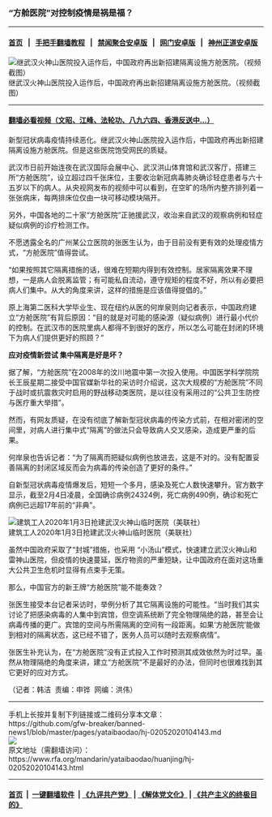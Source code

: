 ### “方舱医院”对控制疫情是祸是福？
------------------------

#### [首页](https://github.com/gfw-breaker/banned-news1/blob/master/README.md) &nbsp;&nbsp;|&nbsp;&nbsp; [手把手翻墙教程](https://github.com/gfw-breaker/guides/wiki) &nbsp;&nbsp;|&nbsp;&nbsp; [禁闻聚合安卓版](https://github.com/gfw-breaker/bn-android) &nbsp;&nbsp;|&nbsp;&nbsp; [网门安卓版](https://github.com/oGate2/oGate) &nbsp;&nbsp;|&nbsp;&nbsp; [神州正道安卓版](https://github.com/SzzdOgate/update) 



<div id="headerimg">
 <img alt="继武汉火神山医院投入运作后，中国政府再出新招建隔离设施方舱医院。（视频截图）" src="https://www.rfa.org/mandarin/yataibaodao/huanjing/hj-02052020104143.html/0205m.jpg/@@images/86ce709f-681a-4fcf-a1c9-1199ad3670f2.jpeg" title="继武汉火神山医院投入运作后，中国政府再出新招建隔离设施方舱医院。（视频截图）"/>
 <div id="headerimgcontents">
  <div id="headerimgcaption">
   <span>
    继武汉火神山医院投入运作后，中国政府再出新招建隔离设施方舱医院。（视频截图）
   </span>
   <!-- zoomattribute -->
  </div>
  <!-- headerimgcaption -->
 </div>
 <!-- headerimagecontents -->
</div>

<hr/>


#### [翻墙必看视频（文昭、江峰、法轮功、八九六四、香港反送中...）](https://github.com/gfw-breaker/banned-news1/blob/master/pages/link3.md)

<div id="storytext">
 <div>
  <div class="slot_header">
  </div>
 </div>
 <p>
  新型冠状病毒疫情持续恶化。继武汉火神山医院投入运作后，中国政府再出新招建隔离设施方舱医院。但是这些医院饱受网民的质疑。
 </p>
 <p>
  武汉市日前开始连夜在武汉国际会展中心、武汉洪山体育馆和武汉客厅，搭建三所“方舱医院”，设立超过四千张床位，主要收治新冠病毒肺炎确诊轻症患者与六十五岁以下的病人。从央视网发布的视频中可以看到，在空旷的场所内整齐排列着一张张病床，每两排床位仅由一块可移动模块隔开。
 </p>
 <p>
  另外，中国各地的二十家“方舱医院”正驰援武汉，收治来自武汉的观察病例和轻症疑似病例的诊疗检测工作。
 </p>
 <p>
 </p>
 <p>
 </p>
 <p>
  不愿透露全名的广州某公立医院的张医生认为，由于目前没有更有效的处理疫情方式，“方舱医院”值得尝试。
 </p>
 <p>
  “如果按照其它隔离措施的话，很难在短期内得到有效控制。居家隔离效果不理想，一是病人会脱离监管；有可能私自流动，遵守规矩的程度不好，所以有必要把病人们集中。从大的角度来讲，这样的措施是应该值得提倡的。”
 </p>
 <p>
  原上海第二医科大学毕业生、现在纽约从医的何岸泉则向记者表示，中国政府建立“方舱医院”有背后原因：“目的就是对可能的感染源（疑似病例）进行最小代价的控制。在武汉市的医院里病人都得不到很好的医疗，所以怎么可能在封闭的环境下为病人们提供更好的照顾？”
 </p>
 <p>
  <b>
   应对疫情新尝试 集中隔离是好是坏？
  </b>
 </p>
 <p>
  <b>
  </b>
 </p>
 <p>
  据了解，“方舱医院”在2008年的汶川地震中第一次投入使用。中国医学科学院院长王辰星期二接受中国官媒新华社的采访时介绍说，这次大规模的“方舱医院”不同于战时或抗震救灾时启用的野战移动类医院，是以往没有采用过的“公共卫生防控与医疗重大举措”。
 </p>
 <p>
  然而，有网友质疑，在没有彻底了解新型冠状病毒的传染方式前，在相对密闭的空间里，对病人进行集中式“隔离”的做法只会导致病人交叉感染，造成更严重的后果。
 </p>
 <p>
  何岸泉也告诉记者：“为了隔离而把疑似病例也放进去，这是不对的。没有配置妥善隔离的封闭区域反而会为病毒的传染创造了更好的条件。”
 </p>
 <p>
  自新型冠状病毒疫情爆发后，短短一个多月，感染及死亡人数快速攀升。官方数字显示，截至2月4日凌晨，全国确诊病例24324例，死亡病例490例，确诊和死亡病例已远超17年前的“非典”。
 </p>
 <p>
  <div class="image-inline captioned" style="width:1500px;">
   <div style="width:1500px;">
    <img alt="建筑工人2020年1月3日抢建武汉火神山临时医院（美联社）" src="https://www.rfa.org/mandarin/yataibaodao/huanjing/hj-02052020104143.html/0203z.jpg" title="建筑工人2020年1月3日抢建武汉火神山临时医院（美联社）"/>
   </div>
   <div class="image-caption">
    <span style="width:1500px;">
     建筑工人2020年1月3日抢建武汉火神山临时医院（美联社）
    </span>
    <span class="copyright">
    </span>
   </div>
  </div>
 </p>
 <p>
  虽然中国政府采取了“封城”措施，也采用 “小汤山”模式，快速建立武汉火神山和雷神山医院，但疫情的快速蔓延，医疗物资的严重短缺，让中国政府在面对这场重大公共卫生危机时显得有点束手无策。
 </p>
 <p>
  那么，中国官方的新王牌“方舱医院”能不能奏效？
 </p>
 <p>
  张医生接受本台记者采访时，举例分析了其它隔离设施的可能性。“当时我们其实讨论了把感染病毒的人集中到宾馆，但空调系统断了完全物理隔绝的路，甚至会让病毒传播的更广。宾馆的空间与所需隔离的空间有一段距离。如果‘方舱医院’能做到相对的隔离状态，这已经不错了，医务人员可以随时去观察病情”。
 </p>
 <p>
  张医生补充认为，在“方舱医院”没有正式投入工作时预测其成效依然为时过早。虽然从物理隔绝的角度来讲，建立“方舱医院”不是最好的办法，但同时也很难找到其它更好的应对方式。
 </p>
 <p>
 </p>
 <p>
  （记者：韩洁  责编：申铧  网编：洪伟）
 </p>
</div>

<hr/>
手机上长按并复制下列链接或二维码分享本文章：<br/>
https://github.com/gfw-breaker/banned-news1/blob/master/pages/yataibaodao/hj-02052020104143.md <br/>
<a href='https://github.com/gfw-breaker/banned-news1/blob/master/pages/yataibaodao/hj-02052020104143.md'><img src='https://github.com/gfw-breaker/banned-news1/blob/master/pages/yataibaodao/hj-02052020104143.md.png'/></a> <br/>
原文地址（需翻墙访问）：https://www.rfa.org/mandarin/yataibaodao/huanjing/hj-02052020104143.html


------------------------
#### [首页](https://github.com/gfw-breaker/banned-news1/blob/master/README.md) &nbsp;|&nbsp; [一键翻墙软件](https://github.com/gfw-breaker/nogfw/blob/master/README.md) &nbsp;| [《九评共产党》](https://github.com/gfw-breaker/9ping.md/blob/master/README.md#九评之一评共产党是什么) | [《解体党文化》](https://github.com/gfw-breaker/jtdwh.md/blob/master/README.md) | [《共产主义的终极目的》](https://github.com/gfw-breaker/gczydzjmd.md/blob/master/README.md)


<img src='http://gfw-breaker.win/banned-news/pages/yataibaodao/hj-02052020104143.md' width='0px' height='0px'/>